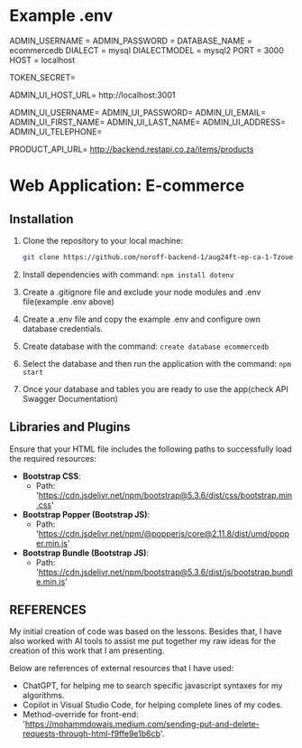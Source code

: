 # Example .env
ADMIN_USERNAME = 
ADMIN_PASSWORD = 
DATABASE_NAME = ecommercedb
DIALECT = mysql
DIALECTMODEL = mysql2
PORT = 3000
HOST = localhost

TOKEN_SECRET=

ADMIN_UI_HOST_URL= http://localhost:3001

ADMIN_UI_USERNAME=
ADMIN_UI_PASSWORD=
ADMIN_UI_EMAIL=
ADMIN_UI_FIRST_NAME=
ADMIN_UI_LAST_NAME=
ADMIN_UI_ADDRESS=
ADMIN_UI_TELEPHONE=

PRODUCT_API_URL= http://backend.restapi.co.za/items/products

# Web Application: E-commerce 

## Installation

1. Clone the repository to your local machine:

   ```bash
   git clone https://github.com/noroff-backend-1/aug24ft-ep-ca-1-Tzouela.git
   ```

2. Install dependencies with command: 
```npm install dotenv```

3. Create a .gitignore file and exclude your node modules and .env file(example .env above)

4. Create a .env file and copy the example .env and configure own database credentials.

5. Create database with the command: 
```create database ecommercedb```

6. Select the database and then run the application with the command: ```npm start```

7. Once your database and tables you are ready to use the app(check API Swagger Documentation)

## Libraries and Plugins

Ensure that your HTML file includes the following paths to successfully load the required resources:

- **Bootstrap CSS**:
  - Path: 'https://cdn.jsdelivr.net/npm/bootstrap@5.3.6/dist/css/bootstrap.min.css'
- **Bootstrap Popper (Bootstrap JS)**:
  - Path: 'https://cdn.jsdelivr.net/npm/@popperjs/core@2.11.8/dist/umd/popper.min.js'
- **Bootstrap Bundle (Bootstrap JS)**:
  - Path: 'https://cdn.jsdelivr.net/npm/bootstrap@5.3.6/dist/js/bootstrap.bundle.min.js'


## REFERENCES

My initial creation of code was based on the lessons. Besides that, I have also worked with AI tools to assist me put together my raw ideas for the creation of this work that I am presenting. 

Below are references of external resources that I have used:
- ChatGPT, for helping me to search specific javascript syntaxes for my algorithms.
- Copilot in Visual Studio Code, for helping complete lines of my codes.
- Method-override for front-end: 'https://mohammdowais.medium.com/sending-put-and-delete-requests-through-html-f9ffe9e1b6cb'.